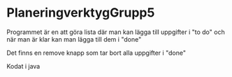 # PlaneringverktygGrupp5

Programmet är en att göra lista där man kan lägga till
uppgifter i "to do" och när man är klar kan man lägga till dem i "done"

Det finns en remove knapp som tar bort alla uppgifter i "done"

Kodat i java
